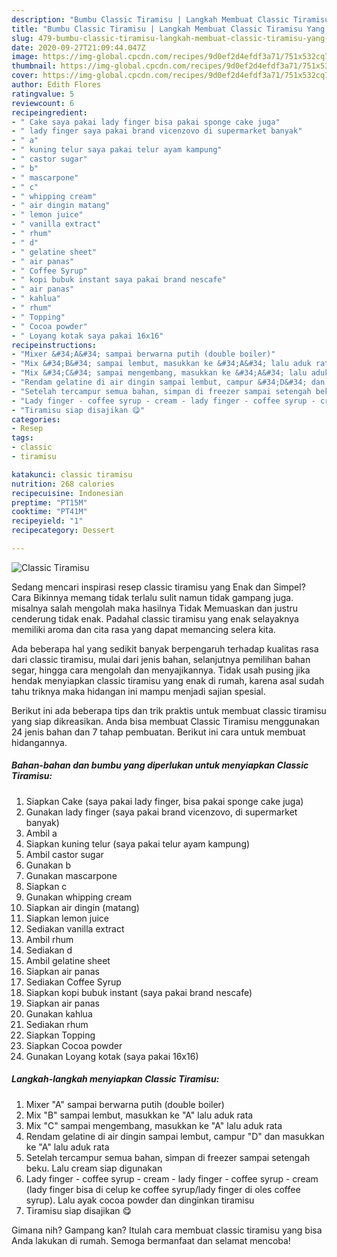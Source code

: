 ```yaml
---
description: "Bumbu Classic Tiramisu | Langkah Membuat Classic Tiramisu Yang Lezat Sekali"
title: "Bumbu Classic Tiramisu | Langkah Membuat Classic Tiramisu Yang Lezat Sekali"
slug: 479-bumbu-classic-tiramisu-langkah-membuat-classic-tiramisu-yang-lezat-sekali
date: 2020-09-27T21:09:44.047Z
image: https://img-global.cpcdn.com/recipes/9d0ef2d4efdf3a71/751x532cq70/classic-tiramisu-foto-resep-utama.jpg
thumbnail: https://img-global.cpcdn.com/recipes/9d0ef2d4efdf3a71/751x532cq70/classic-tiramisu-foto-resep-utama.jpg
cover: https://img-global.cpcdn.com/recipes/9d0ef2d4efdf3a71/751x532cq70/classic-tiramisu-foto-resep-utama.jpg
author: Edith Flores
ratingvalue: 5
reviewcount: 6
recipeingredient:
- " Cake saya pakai lady finger bisa pakai sponge cake juga"
- " lady finger saya pakai brand vicenzovo di supermarket banyak"
- " a"
- " kuning telur saya pakai telur ayam kampung"
- " castor sugar"
- " b"
- " mascarpone"
- " c"
- " whipping cream"
- " air dingin matang"
- " lemon juice"
- " vanilla extract"
- " rhum"
- " d"
- " gelatine sheet"
- " air panas"
- " Coffee Syrup"
- " kopi bubuk instant saya pakai brand nescafe"
- " air panas"
- " kahlua"
- " rhum"
- " Topping"
- " Cocoa powder"
- " Loyang kotak saya pakai 16x16"
recipeinstructions:
- "Mixer &#34;A&#34; sampai berwarna putih (double boiler)"
- "Mix &#34;B&#34; sampai lembut, masukkan ke &#34;A&#34; lalu aduk rata"
- "Mix &#34;C&#34; sampai mengembang, masukkan ke &#34;A&#34; lalu aduk rata"
- "Rendam gelatine di air dingin sampai lembut, campur &#34;D&#34; dan masukkan ke &#34;A&#34; lalu aduk rata"
- "Setelah tercampur semua bahan, simpan di freezer sampai setengah beku. Lalu cream siap digunakan"
- "Lady finger - coffee syrup - cream - lady finger - coffee syrup - cream (lady finger bisa di celup ke coffee syrup/lady finger di oles coffee syrup). Lalu ayak cocoa powder dan dinginkan tiramisu"
- "Tiramisu siap disajikan 😋"
categories:
- Resep
tags:
- classic
- tiramisu

katakunci: classic tiramisu 
nutrition: 268 calories
recipecuisine: Indonesian
preptime: "PT15M"
cooktime: "PT41M"
recipeyield: "1"
recipecategory: Dessert

---
```



![Classic Tiramisu](https://img-global.cpcdn.com/recipes/9d0ef2d4efdf3a71/751x532cq70/classic-tiramisu-foto-resep-utama.jpg)

Sedang mencari inspirasi resep classic tiramisu yang Enak dan Simpel? Cara Bikinnya memang tidak terlalu sulit namun tidak gampang juga. misalnya salah mengolah maka hasilnya Tidak Memuaskan dan justru cenderung tidak enak. Padahal classic tiramisu yang enak selayaknya memiliki aroma dan cita rasa yang dapat memancing selera kita.

Ada beberapa hal yang sedikit banyak berpengaruh terhadap kualitas rasa dari classic tiramisu, mulai dari jenis bahan, selanjutnya pemilihan bahan segar, hingga cara mengolah dan menyajikannya. Tidak usah pusing jika hendak menyiapkan classic tiramisu yang enak di rumah, karena asal sudah tahu triknya maka hidangan ini mampu menjadi sajian spesial.




Berikut ini ada beberapa tips dan trik praktis untuk membuat classic tiramisu yang siap dikreasikan. Anda bisa membuat Classic Tiramisu menggunakan 24 jenis bahan dan 7 tahap pembuatan. Berikut ini cara untuk membuat hidangannya.

<!--inarticleads1-->

##### Bahan-bahan dan bumbu yang diperlukan untuk menyiapkan Classic Tiramisu:

1. Siapkan  Cake (saya pakai lady finger, bisa pakai sponge cake juga)
1. Gunakan  lady finger (saya pakai brand vicenzovo, di supermarket banyak)
1. Ambil  a
1. Siapkan  kuning telur (saya pakai telur ayam kampung)
1. Ambil  castor sugar
1. Gunakan  b
1. Gunakan  mascarpone
1. Siapkan  c
1. Gunakan  whipping cream
1. Siapkan  air dingin (matang)
1. Siapkan  lemon juice
1. Sediakan  vanilla extract
1. Ambil  rhum
1. Sediakan  d
1. Ambil  gelatine sheet
1. Siapkan  air panas
1. Sediakan  Coffee Syrup
1. Siapkan  kopi bubuk instant (saya pakai brand nescafe)
1. Siapkan  air panas
1. Gunakan  kahlua
1. Sediakan  rhum
1. Siapkan  Topping
1. Siapkan  Cocoa powder
1. Gunakan  Loyang kotak (saya pakai 16x16)




<!--inarticleads2-->

##### Langkah-langkah menyiapkan Classic Tiramisu:

1. Mixer &#34;A&#34; sampai berwarna putih (double boiler)
1. Mix &#34;B&#34; sampai lembut, masukkan ke &#34;A&#34; lalu aduk rata
1. Mix &#34;C&#34; sampai mengembang, masukkan ke &#34;A&#34; lalu aduk rata
1. Rendam gelatine di air dingin sampai lembut, campur &#34;D&#34; dan masukkan ke &#34;A&#34; lalu aduk rata
1. Setelah tercampur semua bahan, simpan di freezer sampai setengah beku. Lalu cream siap digunakan
1. Lady finger - coffee syrup - cream - lady finger - coffee syrup - cream (lady finger bisa di celup ke coffee syrup/lady finger di oles coffee syrup). Lalu ayak cocoa powder dan dinginkan tiramisu
1. Tiramisu siap disajikan 😋




Gimana nih? Gampang kan? Itulah cara membuat classic tiramisu yang bisa Anda lakukan di rumah. Semoga bermanfaat dan selamat mencoba!
